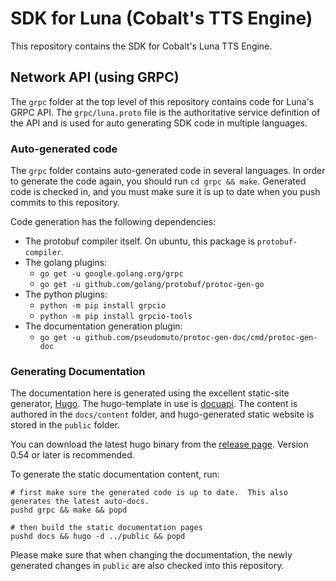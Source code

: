# SDK for Luna (Cobalt's TTS Engine)

This repository contains the SDK for Cobalt's Luna TTS Engine.

## Network API (using GRPC)

The `grpc` folder at the top level of this repository contains code for Luna's
GRPC API.  The `grpc/luna.proto` file is the authoritative service definition of
the API and is used for auto generating SDK code in multiple languages.


### Auto-generated code
The `grpc` folder contains auto-generated code in several languages.  In order
to generate the code again, you should run `cd grpc && make`.  Generated code is
checked in, and you must make sure it is up to date when you push commits to
this repository.

Code generation has the following dependencies:
  - The protobuf compiler itself.  On ubuntu, this package is `protobuf-compiler`.
  - The golang plugins:
    - `go get -u google.golang.org/grpc`
    - `go get -u github.com/golang/protobuf/protoc-gen-go`
  - The python plugins:
    - `python -m pip install grpcio`
    - `python -m pip install grpcio-tools`
  - The documentation generation plugin:
    - `go get -u github.com/pseudomuto/protoc-gen-doc/cmd/protoc-gen-doc`

### Generating Documentation
The documentation here is generated using the excellent static-site generator,
[Hugo](https://gohugo.io). The hugo-template in use is
[docuapi](https://themes.gohugo.io/docuapi/). The content is authored in the
`docs/content` folder, and hugo-generated static website is stored in the `public`
folder.

You can download the latest hugo binary from the [release
page](https://github.com/gohugoio/hugo/releases).  Version 0.54 or later is
recommended.

To generate the static documentation content, run:
```
# first make sure the generated code is up to date.  This also generates the latest auto-docs.
pushd grpc && make && popd

# then build the static documentation pages
pushd docs && hugo -d ../public && popd
```

Please make sure that when changing the documentation, the newly generated
changes in `public` are also checked into this repository.
